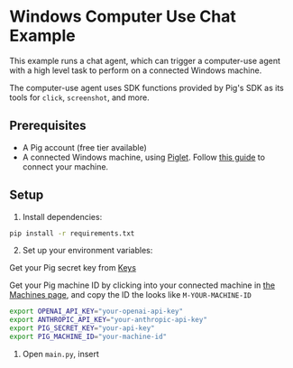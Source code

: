 # Windows Computer Use Chat Example

This example runs a chat agent, which can trigger a computer-use agent with a high level task to perform on a connected Windows machine.

The computer-use agent uses SDK functions provided by Pig's SDK as its tools for `click`, `screenshot`, and more.

## Prerequisites
- A Pig account (free tier available)
- A connected Windows machine, using [Piglet](https://github.com/pig-dot-dev/piglet). Follow [this guide](https://docs.pig.dev/quickstart/intro) to connect your machine.

## Setup

1. Install dependencies:
```bash
pip install -r requirements.txt
```

2. Set up your environment variables:
   
Get your Pig secret key from [Keys](https://pig.dev/app/keys)

Get your Pig machine ID by clicking into your connected machine in [the Machines page](https://pig.dev/app), and copy the ID the looks like `M-YOUR-MACHINE-ID`

```bash
export OPENAI_API_KEY="your-openai-api-key"
export ANTHROPIC_API_KEY="your-anthropic-api-key"
export PIG_SECRET_KEY="your-api-key"
export PIG_MACHINE_ID="your-machine-id"
```


1. Open `main.py`, insert